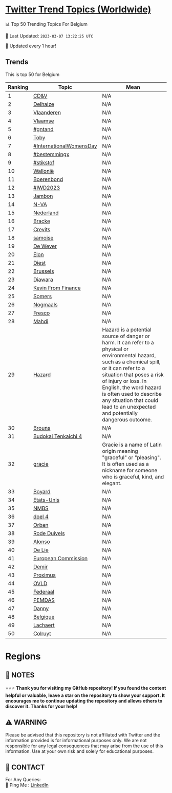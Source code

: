 [Twitter Trend Topics (Worldwide)](https://github.com/ErcinDedeoglu/Twitter-Trend-Topics)
==========


📊 Top 50 Trending Topics For Belgium

📆 Last Updated: `2023-03-07 13:22:25 UTC`

🔧 Updated every 1 hour!


## Trends

This is top 50 for Belgium

| Ranking | Topic | Mean |
| ------- | ------------ | ------------ |
| 1 | [CD&V](http://twitter.com/search?q=CD%26V) | N/A |
| 2 | [Delhaize](http://twitter.com/search?q=Delhaize) | N/A |
| 3 | [Vlaanderen](http://twitter.com/search?q=Vlaanderen) | N/A |
| 4 | [Vlaamse](http://twitter.com/search?q=Vlaamse) | N/A |
| 5 | [#gntand](http://twitter.com/search?q=%23gntand) | N/A |
| 6 | [Toby](http://twitter.com/search?q=Toby) | N/A |
| 7 | [#InternationalWomensDay](http://twitter.com/search?q=%23InternationalWomensDay) | N/A |
| 8 | [#bestemmingx](http://twitter.com/search?q=%23bestemmingx) | N/A |
| 9 | [#stikstof](http://twitter.com/search?q=%23stikstof) | N/A |
| 10 | [Wallonië](http://twitter.com/search?q=Walloni%c3%ab) | N/A |
| 11 | [Boerenbond](http://twitter.com/search?q=Boerenbond) | N/A |
| 12 | [#IWD2023](http://twitter.com/search?q=%23IWD2023) | N/A |
| 13 | [Jambon](http://twitter.com/search?q=Jambon) | N/A |
| 14 | [N-VA](http://twitter.com/search?q=N-VA) | N/A |
| 15 | [Nederland](http://twitter.com/search?q=Nederland) | N/A |
| 16 | [Bracke](http://twitter.com/search?q=Bracke) | N/A |
| 17 | [Crevits](http://twitter.com/search?q=Crevits) | N/A |
| 18 | [samoise](http://twitter.com/search?q=samoise) | N/A |
| 19 | [De Wever](http://twitter.com/search?q=De+Wever) | N/A |
| 20 | [Elon](http://twitter.com/search?q=Elon) | N/A |
| 21 | [Diest](http://twitter.com/search?q=Diest) | N/A |
| 22 | [Brussels](http://twitter.com/search?q=Brussels) | N/A |
| 23 | [Diawara](http://twitter.com/search?q=Diawara) | N/A |
| 24 | [Kevin From Finance](http://twitter.com/search?q=Kevin+From+Finance) | N/A |
| 25 | [Somers](http://twitter.com/search?q=Somers) | N/A |
| 26 | [Nogmaals](http://twitter.com/search?q=Nogmaals) | N/A |
| 27 | [Fresco](http://twitter.com/search?q=Fresco) | N/A |
| 28 | [Mahdi](http://twitter.com/search?q=Mahdi) | N/A |
| 29 | [Hazard](http://twitter.com/search?q=Hazard) | Hazard is a potential source of danger or harm. It can refer to a physical or environmental hazard, such as a chemical spill, or it can refer to a situation that poses a risk of injury or loss. In English, the word hazard is often used to describe any situation that could lead to an unexpected and potentially dangerous outcome. |
| 30 | [Brouns](http://twitter.com/search?q=Brouns) | N/A |
| 31 | [Budokai Tenkaichi 4](http://twitter.com/search?q=Budokai+Tenkaichi+4) | N/A |
| 32 | [gracie](http://twitter.com/search?q=gracie) | Gracie is a name of Latin origin meaning "graceful" or "pleasing". It is often used as a nickname for someone who is graceful, kind, and elegant. |
| 33 | [Boyard](http://twitter.com/search?q=Boyard) | N/A |
| 34 | [Etats-Unis](http://twitter.com/search?q=Etats-Unis) | N/A |
| 35 | [NMBS](http://twitter.com/search?q=NMBS) | N/A |
| 36 | [doel 4](http://twitter.com/search?q=doel+4) | N/A |
| 37 | [Orban](http://twitter.com/search?q=Orban) | N/A |
| 38 | [Rode Duivels](http://twitter.com/search?q=Rode+Duivels) | N/A |
| 39 | [Alonso](http://twitter.com/search?q=Alonso) | N/A |
| 40 | [De Lie](http://twitter.com/search?q=De+Lie) | N/A |
| 41 | [European Commission](http://twitter.com/search?q=European+Commission) | N/A |
| 42 | [Demir](http://twitter.com/search?q=Demir) | N/A |
| 43 | [Proximus](http://twitter.com/search?q=Proximus) | N/A |
| 44 | [OVLD](http://twitter.com/search?q=OVLD) | N/A |
| 45 | [Federaal](http://twitter.com/search?q=Federaal) | N/A |
| 46 | [PEMDAS](http://twitter.com/search?q=PEMDAS) | N/A |
| 47 | [Danny](http://twitter.com/search?q=Danny) | N/A |
| 48 | [Belgique](http://twitter.com/search?q=Belgique) | N/A |
| 49 | [Lachaert](http://twitter.com/search?q=Lachaert) | N/A |
| 50 | [Colruyt](http://twitter.com/search?q=Colruyt) | N/A |



# Regions




## 📝 NOTES

⭐⭐⭐ **Thank you for visiting my GitHub repository! If you found the content helpful or valuable, leave a star on the repository to show your support. It encourages me to continue updating the repository and allows others to discover it. Thanks for your help!**


## ⚠️ WARNING

Please be advised that this repository is not affiliated with Twitter and the information provided is for informational purposes only. We are not responsible for any legal consequences that may arise from the use of this information. Use at your own risk and solely for educational purposes.


## 📨 CONTACT

 For Any Queries:  
            🏓 Ping Me : [LinkedIn](https://www.linkedin.com/in/ercindedeoglu/)

